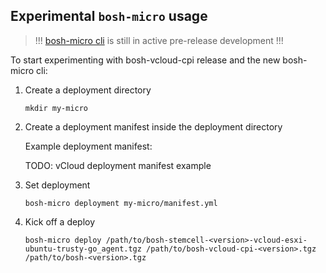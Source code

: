 ## Experimental `bosh-micro` usage

> !!! [bosh-micro cli](github.com/cloudfoundry/bosh-micro-cli) is still in active pre-release development !!!

To start experimenting with bosh-vcloud-cpi release and the new bosh-micro cli:

1. Create a deployment directory

    ```
    mkdir my-micro
    ```

1. Create a deployment manifest inside the deployment directory

    Example deployment manifest:

    TODO: vCloud deployment manifest example

1. Set deployment

    ```
    bosh-micro deployment my-micro/manifest.yml
    ```

1. Kick off a deploy

    ```
    bosh-micro deploy /path/to/bosh-stemcell-<version>-vcloud-esxi-ubuntu-trusty-go_agent.tgz /path/to/bosh-vcloud-cpi-<version>.tgz /path/to/bosh-<version>.tgz
    ```
